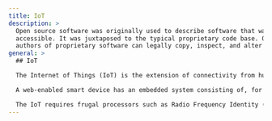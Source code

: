 ```yaml
---
title: IoT
description: >
  Open source software was originally used to describe software that was publicly
  accessible. It was juxtaposed to the typical proprietary code base. Only the original
  authors of proprietary software can legally copy, inspect, and alter that software.
general: >
  ## IoT

  The Internet of Things (IoT) is the extension of connectivity from humans, machines and applications to any thing that can have a unique identifier. The thing can be a synthetic or a natural object with an IP address and client. Things can communicate with each other, the cloud, humans, and applications but without direct human initiation. Billions of connected devices collect and collate data to make the physical environment smarter.

  A web-enabled smart device has an embedded system consisting of, for example, processors, sensors, and a communicator. It collects data and shares it using a IoT gateway or edge server. IoT devices can process and use data locally, share it with other devices and work collaboratively or simply share it with the edge server. The edge/fog server can make decisions about which data should be processed and where processing should occur. Local filtering and processing enable real-time decision-making based on vast data streams from a profusion of sources.

  The IoT requires frugal processors such as Radio Frequency Identity (RFID) chips, ubiquitous and scalable connectivity and IPv6 addressing to provide the billions of identities required. Smart homes, a network of connected devices enabling users to control their environment or delegate control to virtual assistants is the practical application of the IoT of things. The ambition is ubiquitous connectivity and the evolution of smart factories and ultimately smart cities.
---
```

